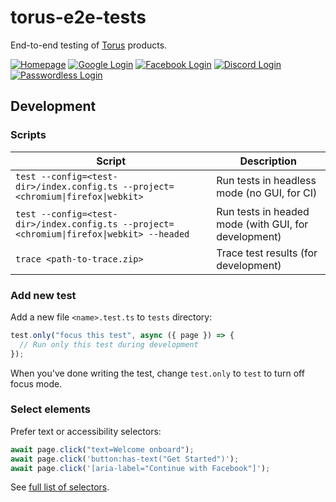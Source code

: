 # torus-e2e-tests

End-to-end testing of [Torus] products.

[![Homepage](https://github.com/torusresearch/torus-e2e-tests/actions/workflows/homepage.yml/badge.svg)](https://github.com/torusresearch/torus-e2e-tests/actions/workflows/homepage.yml)
[![Google Login](https://github.com/torusresearch/torus-e2e-tests/actions/workflows/login-with-google.yml/badge.svg)](https://github.com/torusresearch/torus-e2e-tests/actions/workflows/login-with-google.yml)
[![Facebook Login](https://github.com/torusresearch/torus-e2e-tests/actions/workflows/login-with-facebook.yml/badge.svg)](https://github.com/torusresearch/torus-e2e-tests/actions/workflows/login-with-facebook.yml)
[![Discord Login](https://github.com/torusresearch/torus-e2e-tests/actions/workflows/login-with-discord.yml/badge.svg)](https://github.com/torusresearch/torus-e2e-tests/actions/workflows/login-with-discord.yml)
[![Passwordless Login](https://github.com/torusresearch/torus-e2e-tests/actions/workflows/login-with-passwordless.yml/badge.svg)](https://github.com/torusresearch/torus-e2e-tests/actions/workflows/login-with-passwordless.yml)

## Development

### Scripts

| Script                                                                                    | Description                                          |
| ----------------------------------------------------------------------------------------- | ---------------------------------------------------- |
| `test --config=<test-dir>/index.config.ts --project=<chromium\|firefox\|webkit>`          | Run tests in headless mode (no GUI, for CI)          |
| `test --config=<test-dir>/index.config.ts --project=<chromium\|firefox\|webkit> --headed` | Run tests in headed mode (with GUI, for development) |
| `trace <path-to-trace.zip>`                                                               | Trace test results (for development)                 |

### Add new test

Add a new file `<name>.test.ts` to `tests` directory:

```ts
test.only("focus this test", async ({ page }) => {
  // Run only this test during development
});
```

When you've done writing the test, change `test.only` to `test` to turn off focus mode.

### Select elements

Prefer text or accessibility selectors:

```ts
await page.click("text=Welcome onboard");
await page.click('button:has-text("Get Started")');
await page.click('[aria-label="Continue with Facebook"]');
```

See [full list of selectors](https://playwright.dev/docs/selectors/#quick-guide).

<!-- Links -->

[torus]: https://tor.us

